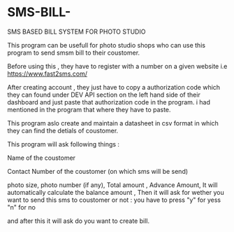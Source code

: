 # SMS-BILL-
SMS BASED BILL SYSTEM FOR PHOTO STUDIO 

This program can be usefull for photo studio shops who can use this program to send smsm bill to their coustomer.

Before using this , they have to register with a number on a given website i.e https://www.fast2sms.com/

After creating account , they just have to copy a authorization code which they can found under DEV API section on the left hand side of their dashboard
and just paste that authorization code in the program. i had mentioned in the program that where they have to paste.

This program aslo create and maintain a datasheet in csv format in which they can find the detials of coustomer. 

This program will ask following things :

Name of the coustomer 

Contact Number of the coustomer (on which sms will be send)


photo size,
photo number (if any),
Total amount ,
Advance Amount,
It will automatically calculate the balance amount ,
Then it will ask for wether you want to send this sms to coustomer or not : you have to press "y" for yess "n" for no 

and after this it will ask do you want to create bill.




